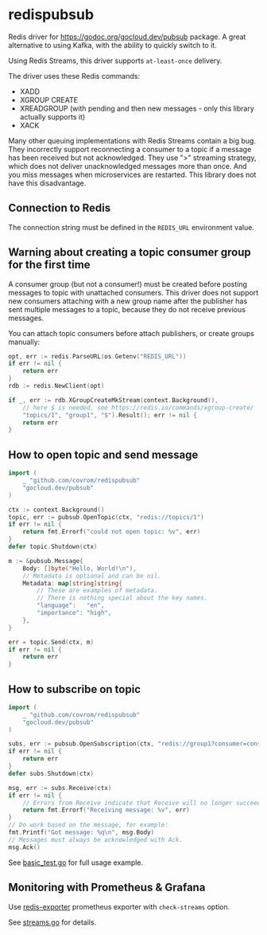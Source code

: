 # redispubsub
Redis driver for https://godoc.org/gocloud.dev/pubsub package.
A great alternative to using Kafka, with the ability to quickly switch to it.

Using Redis Streams, this driver supports `at-least-once` delivery.

The driver uses these Redis commands:
- XADD
- XGROUP CREATE
- XREADGROUP (with pending and then new messages - only this library actually supports it)
- XACK

Many other queuing implementations with Redis Streams contain a big bug. They incorrectly support reconnecting a consumer to a topic if a message has been received but not acknowledged. They use ">" streaming strategy, which does not deliver unacknowledged messages more than once. And you miss messages when microservices are restarted.
This library does not have this disadvantage.

## Connection to Redis
The connection string must be defined in the `REDIS_URL` environment value.

## Warning about creating a topic consumer group for the first time
A consumer group (but not a consumer!) must be created before posting messages to topic with unattached consumers.
This driver does not support new consumers attaching with a new group name after the publisher has sent multiple messages to a topic, because they do not receive previous messages.

You can attach topic consumers before attach publishers, or create groups manually: 

```go
opt, err := redis.ParseURL(os.Getenv("REDIS_URL"))
if err != nil {
    return err
}
rdb := redis.NewClient(opt)

if _, err := rdb.XGroupCreateMkStream(context.Background(),
    // here $ is needed, see https://redis.io/commands/xgroup-create/
    "topics/1", "group1", "$").Result(); err != nil {
    return err
}
```

## How to open topic and send message
```go
import (
    _ "github.com/covrom/redispubsub"
    "gocloud.dev/pubsub"
)

ctx := context.Background()
topic, err := pubsub.OpenTopic(ctx, "redis://topics/1")
if err != nil {
    return fmt.Errorf("could not open topic: %v", err)
}
defer topic.Shutdown(ctx)

m := &pubsub.Message{
    Body: []byte("Hello, World!\n"),
    // Metadata is optional and can be nil.
    Metadata: map[string]string{
        // These are examples of metadata.
        // There is nothing special about the key names.
        "language":   "en",
        "importance": "high",
    },
}

err = topic.Send(ctx, m)
if err != nil {
    return err
}
```

## How to subscribe on topic
```go
import (
    _ "github.com/covrom/redispubsub"
    "gocloud.dev/pubsub"
)

subs, err := pubsub.OpenSubscription(ctx, "redis://group1?consumer=cons1&topic=topics/1")
if err != nil {
    return err
}
defer subs.Shutdown(ctx)

msg, err := subs.Receive(ctx)
if err != nil {
    // Errors from Receive indicate that Receive will no longer succeed.
    return fmt.Errorf("Receiving message: %v", err)
}
// Do work based on the message, for example:
fmt.Printf("Got message: %q\n", msg.Body)
// Messages must always be acknowledged with Ack.
msg.Ack()
```

See [basic_test.go](basic_test.go) for full usage example.

## Monitoring with Prometheus & Grafana
Use [redis-exporter](https://github.com/oliver006/redis_exporter) prometheus exporter with `check-streams` option.

See [streams.go](https://github.com/oliver006/redis_exporter/blob/master/exporter/streams.go) for details.